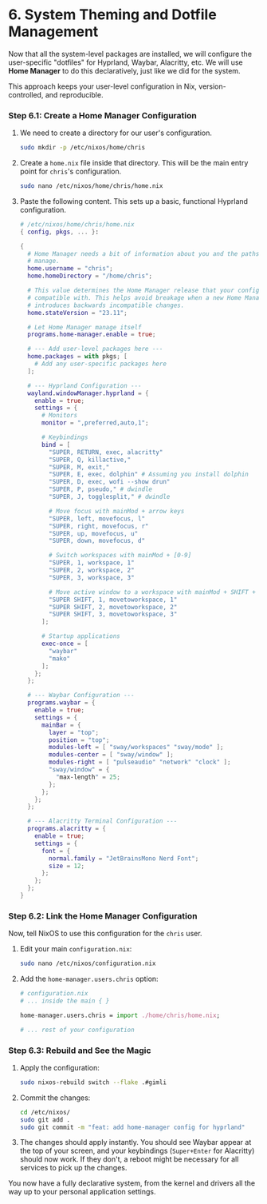 # 6. System Theming and Dotfile Management

Now that all the system-level packages are installed, we will configure the user-specific "dotfiles" for Hyprland, Waybar, Alacritty, etc. We will use **Home Manager** to do this declaratively, just like we did for the system.

This approach keeps your user-level configuration in Nix, version-controlled, and reproducible.

### Step 6.1: Create a Home Manager Configuration

1.  We need to create a directory for our user's configuration.
    ```bash
    sudo mkdir -p /etc/nixos/home/chris
    ```
2.  Create a `home.nix` file inside that directory. This will be the main entry point for `chris`'s configuration.
    ```bash
    sudo nano /etc/nixos/home/chris/home.nix
    ```
3.  Paste the following content. This sets up a basic, functional Hyprland configuration.

    ```nix
    # /etc/nixos/home/chris/home.nix
    { config, pkgs, ... }:

    {
      # Home Manager needs a bit of information about you and the paths it should
      # manage.
      home.username = "chris";
      home.homeDirectory = "/home/chris";

      # This value determines the Home Manager release that your configuration is
      # compatible with. This helps avoid breakage when a new Home Manager release
      # introduces backwards incompatible changes.
      home.stateVersion = "23.11";

      # Let Home Manager manage itself
      programs.home-manager.enable = true;

      # --- Add user-level packages here ---
      home.packages = with pkgs; [
        # Add any user-specific packages here
      ];

      # --- Hyprland Configuration ---
      wayland.windowManager.hyprland = {
        enable = true;
        settings = {
          # Monitors
          monitor = ",preferred,auto,1";

          # Keybindings
          bind = [
            "SUPER, RETURN, exec, alacritty"
            "SUPER, Q, killactive,"
            "SUPER, M, exit,"
            "SUPER, E, exec, dolphin" # Assuming you install dolphin
            "SUPER, D, exec, wofi --show drun"
            "SUPER, P, pseudo," # dwindle
            "SUPER, J, togglesplit," # dwindle

            # Move focus with mainMod + arrow keys
            "SUPER, left, movefocus, l"
            "SUPER, right, movefocus, r"
            "SUPER, up, movefocus, u"
            "SUPER, down, movefocus, d"

            # Switch workspaces with mainMod + [0-9]
            "SUPER, 1, workspace, 1"
            "SUPER, 2, workspace, 2"
            "SUPER, 3, workspace, 3"

            # Move active window to a workspace with mainMod + SHIFT + [0-9]
            "SUPER SHIFT, 1, movetoworkspace, 1"
            "SUPER SHIFT, 2, movetoworkspace, 2"
            "SUPER SHIFT, 3, movetoworkspace, 3"
          ];

          # Startup applications
          exec-once = [
            "waybar"
            "mako"
          ];
        };
      };

      # --- Waybar Configuration ---
      programs.waybar = {
        enable = true;
        settings = {
          mainBar = {
            layer = "top";
            position = "top";
            modules-left = [ "sway/workspaces" "sway/mode" ];
            modules-center = [ "sway/window" ];
            modules-right = [ "pulseaudio" "network" "clock" ];
            "sway/window" = {
              "max-length" = 25;
            };
          };
        };
      };

      # --- Alacritty Terminal Configuration ---
      programs.alacritty = {
        enable = true;
        settings = {
          font = {
            normal.family = "JetBrainsMono Nerd Font";
            size = 12;
          };
        };
      };
    }
    ```

### Step 6.2: Link the Home Manager Configuration

Now, tell NixOS to use this configuration for the `chris` user.

1.  Edit your main `configuration.nix`:
    ```bash
    sudo nano /etc/nixos/configuration.nix
    ```
2.  Add the `home-manager.users.chris` option:
    ```nix
    # configuration.nix
    # ... inside the main { }

    home-manager.users.chris = import ./home/chris/home.nix;

    # ... rest of your configuration
    ```

### Step 6.3: Rebuild and See the Magic

1.  Apply the configuration:
    ```bash
    sudo nixos-rebuild switch --flake .#gimli
    ```
2.  Commit the changes:
    ```bash
    cd /etc/nixos/
    sudo git add .
    sudo git commit -m "feat: add home-manager config for hyprland"
    ```
3.  The changes should apply instantly. You should see Waybar appear at the top of your screen, and your keybindings (`Super+Enter` for Alacritty) should now work. If they don't, a reboot might be necessary for all services to pick up the changes.

You now have a fully declarative system, from the kernel and drivers all the way up to your personal application settings.
